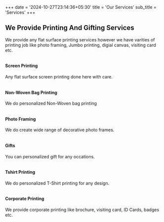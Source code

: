 +++
date = '2024-10-27T23:14:36+05:30'
title = 'Our Services'
sub_title = 'Services'
+++
<section class="section service-2">
	<div class="container">
        <div class="row justify-content-center">
			<div class="col-lg-7 text-center">
				<div class="section-title">
					<h2>We Provide Printing And Gifting Services</h2>
					<div class="divider mx-auto my-4"></div>
					<p>We provide any flat surface printing services however we have varities of printing job like photo framing, Jumbo printing, digial canvas, visiting card etc.</p>
				</div>
			</div>
		</div>
		<div class="row">
			<div class="col-lg-4 col-md-6 col-sm-6">
				<div class="service-block mb-5">
					<img src="/images/service/screen-printing-service.jpg" alt="" class="img-fluid">
					<div class="content">
						<h4 class="mt-4 mb-2 title-color">Screen Printing</h4>
						<p class="mb-4">Any flat surface screen printing done here with care.</p>
					</div>
				</div>
			</div>
			<div class="col-lg-4 col-md-6 col-sm-6">
				<div class="service-block mb-5">
					<img src="/images/service/bag-printing-service.jpg" alt="" class="img-fluid">
					<div class="content">
						<h4 class="mt-4 mb-2  title-color">Non-Woven Bag Printing</h4>
						<p class="mb-4">We do personalized Non-Woven bag printing</p>
					</div>
				</div>
			</div>
			<div class="col-lg-4 col-md-6 col-sm-6">
				<div class="service-block mb-5">
					<img src="/images/service/photo-framing-service.jpg" alt="" class="img-fluid">
					<div class="content">
						<h4 class="mt-4 mb-2 title-color">Photo Framing</h4>
						<p class="mb-4">We do create wide range of decorative photo frames.</p>
					</div>
				</div>
			</div>
			<div class="col-lg-4 col-md-6 col-sm-6">
				<div class="service-block mb-5 mb-lg-0">
					<img src="/images/service/gifting-service.jpg" alt="" class="img-fluid">
					<div class="content">
						<h4 class="mt-4 mb-2 title-color">Gifts</h4>
						<p class="mb-4">You can personalized gift for any occations.</p>
					</div>
				</div>
			</div>
			<div class="col-lg-4 col-md-6 col-sm-6">
				<div class="service-block mb-5 mb-lg-0">
					<img src="/images/service/tshirt-printing.jpg" alt="" class="img-fluid">
					<div class="content">
						<h4 class="mt-4 mb-2 title-color">Tshirt Printing</h4>
						<p class="mb-4">We do personalized T-Shirt printing for any design.</p>
					</div>
				</div>
			</div>
			<div class="col-lg-4 col-md-6 col-sm-6">
				<div class="service-block mb-5 mb-lg-0">
					<img src="/images/service/corporate-printing-services.jpg" alt="" class="img-fluid">
					<div class="content">
						<h4 class="mt-4 mb-2 title-color">Corporate Printing</h4>
						<p class="mb-4">We provide corporate printing like brochure, visiting card, ID Cards, badges etc.</p>
					</div>
				</div>
			</div>
		</div>
	</div>
</section>